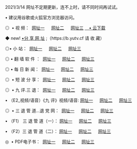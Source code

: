 <p>2021/3/14  网址不定期更新，连不上时，请不同时间再试试。
<p>• 建议用谷歌或火狐官方浏览器访问。
<p>◎  • 视 频： 
<a href="http://hgn.guitarhaven.com/" target="_blank">网址一</a> 　 
<a href="http://hsk.guitarhaven.com/" target="_blank">网址二</a> 　 
<a href="http://hsk.guitarhaven.com/b.html" target="_blank">网址三</a>
<a href="https://yadi.sk/d/d0sUeAOpal3njw" target="_blank">　• 云下载 </a></p>
<p>◆ new! <a href="http://hpl.guitarhaven.com/a.html">•分 享 网 址</a> ;（https://b.yutv.cf 请 收 藏） </p>

<p>◎•  小 站：  
<a href="http://hgn.guitarhaven.com/f.html" target="_blank">网址一</a> 　 
<a href="http://hsk.guitarhaven.com/h.html" target="_blank">网址二</a> 　 
<a href="http://hsk.guitarhaven.com/k/" target="_blank">网址三</a></p><p>

<p>◎  • 翻 墙 软 件 ：  
<a href="http://hgn.guitarhaven.com/ff/" target="_blank">网址一</a> 　 
<a href="http://hsk.guitarhaven.com/s/read/a1_nd.html" target="_blank">网址二</a> 　 
<a href="http://hsk.guitarhaven.com/ff/index.html" target="_blank">网址三</a></p>
<p>◎  • 每 日 新 闻：  
<a href="http://hgn.guitarhaven.com/day/" target="_blank">网址一</a> 　 
<a href="http://hsk.guitarhaven.com/day/" target="_blank">网址二</a> 　 
<a href="http://hsk.guitarhaven.com/day/index.html" target="_blank">网址三</a></p>
<p>◎   • 短 波 分 享：  
<a href="http://hgn.guitarhaven.com/h/" target="_blank">网址一</a> 　 
<a href="http://hsk.guitarhaven.com/h/" target="_blank">网址二</a> 　 
<a href="http://hsk.guitarhaven.com/h/index.html" target="_blank">网址三</a></p>
<p>◎   • 九 评.三 退：  
<a href="http://hgn.guitarhaven.com/t/" target="_blank">网址一</a> 　 
<a href="http://hsk.guitarhaven.com/v2/index.html" target="_blank">网址二</a> 　 
<a href="http://hsk.guitarhaven.com/tt/index.html" target="_blank">网址三</a> 　</p>
<p>  • （E2_视频/语音）《九 评》视频/语音: 
<a href="http://hgn.guitarhaven.com/7738.html" target="_blank">网址一</a> 　 
<a href="http://hsk.guitarhaven.com/7614.html" target="_blank">网址二</a> 　 
<a href="http://hsk.guitarhaven.com/7633.html" target="_blank">网址三</a></p>
<p>◎   • 三 退 管 道...退 党 网：  
<a href="http://hgn.guitarhaven.com/go/td1.html" target="_blank">网址一</a> 　 
<a href="http://hsk.guitarhaven.com/go/td2.html" target="_blank">网址二</a> 　 
<a href="http://hsk.guitarhaven.com/go/td3.html" target="_blank">网址三</a></p>
<p>  • （F1） 三 退 管 道（一）： 
<a href="http://hgn.guitarhaven.com/dd/" target="_blank">网址一</a> 　 
<a href="http://hsk.guitarhaven.com/s/read/a1_tdx.html" target="_blank">网址二</a> 　 
<a href="http://hsk.guitarhaven.com/dd/" target="_blank">网址三</a></p>
<p>  • （F2）三 退 管 道（二）： 
<a href="http://hsk.guitarhaven.com/d/" target="_blank">网址一</a> 　 
<a href="http://hgn.guitarhaven.com/d/index.html" target="_blank">网址二</a> 　 
<a href="http://hsk.guitarhaven.com/d/" target="_blank">网址三</a></p>
<p>◎   • PDF电子书：  
<a href="http://hgn.guitarhaven.com/p/" target="_blank">网址一</a> 　 
<a href="http://hsk.guitarhaven.com/p/index.html" target="_blank">网址二</a> 　 
<a href="http://hsk.guitarhaven.com/p/" target="_blank">网址三</a></p>
